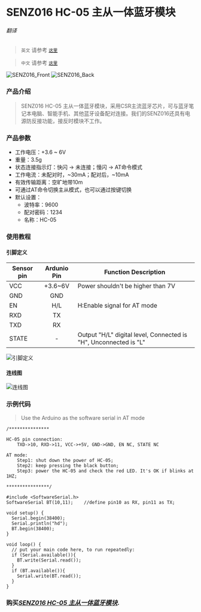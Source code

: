 # SENZ016 HC-05 主从一体蓝牙模块

###### 翻译

> `英文` 请参考 [`这里`](https://github.com/njustcjj/SENZ016-HC-05-Bluetooth-Module-Master-Slave/blob/master/README.md)

> `中文` 请参考 [`这里`](https://github.com/njustcjj/SENZ016-HC-05-Bluetooth-Module-Master-Slave/blob/master/README_CN.md)

![](https://github.com/njustcjj/SENZ016-HC-05-Bluetooth-Module-Master-Slave/blob/master/pic/SENZ016_Front.jpg "SENZ016_Front")
![](https://github.com/njustcjj/SENZ016-HC-05-Bluetooth-Module-Master-Slave/blob/master/pic/SENZ016_Back.jpg "SENZ016_Back")
 

### 产品介绍

> SENZ016 HC-05 主从一体蓝牙模块，采用CSR主流蓝牙芯片，可与蓝牙笔记本电脑、智能手机、其他蓝牙设备配对连接。我们的SENZ016还具有电源防反接功能，接反时模块不工作。


### 产品参数

- 工作电压：+3.6 ~ 6V
- 重量：3.5g
- 状态连接指示灯：快闪 -> 未连接；慢闪 -> AT命令模式
- 工作电流：未配对时，~30mA；配对后，~10mA
- 有效传输距离：空旷地带10m
- 可通过AT命令切换主从模式，也可以通过按键切换
- 默认设置：
	- 波特率：9600
	- 配对密码：1234
	- 名称：HC-05


### 使用教程

#### 引脚定义

|Sensor pin|Ardunio Pin|Function Description|
|-|:-:|-|
|VCC|+3.6~6V|Power shouldn't be higher than 7V|
|GND|GND||
|EN|H/L|H:Enable signal for AT mode|
|RXD|TX||
|TXD|RX||
|STATE|-|Output "H/L" digital level, Connected is "H", Unconnected is "L"|

![](https://github.com/njustcjj/SENZ016-HC-05-Bluetooth-Module-Master-Slave/blob/master/pic/SENZ016_pin.jpg "引脚定义") 


#### 连线图

![](https://github.com/njustcjj/SENZ016-HC-05-Bluetooth-Module-Master-Slave/blob/master/pic/SENZ016_connect.png "连线图") 


### 示例代码

> Use the Arduino as the software serial in AT mode

	/***************
	
	HC-05 pin connection:
		TXD->10, RXD->11, VCC->+5V, GND->GND, EN NC, STATE NC

	AT mode:
		Step1: shut down the power of HC-05;
		Step2: keep pressing the black button;
		Step3: power the HC-05 and check the red LED. It's OK if blinks at 1HZ;

	****************/

	#include <SoftwareSerial.h>
	SoftwareSerial BT(10,11);    //define pin10 as RX, pin11 as TX; 

	void setup() {
	  Serial.begin(38400);
	  Serial.println("hd");
	  BT.begin(38400);
	}

	void loop() {
	  // put your main code here, to run repeatedly:
	  if (Serial.available()){
	    BT.write(Serial.read());
	  }
	  if (BT.available()){
	    Serial.write(BT.read());
	  }
	}


### 购买[*SENZ016 HC-05 主从一体蓝牙模块*](https://www.ebay.com/).